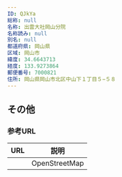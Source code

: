 ```yaml
---
ID: QJkYa
総称: null
名称: 出雲大社岡山分院
名称読み: null
別名: null
都道府県: 岡山県
区域: 岡山市
緯度: 34.6643713
経度: 133.9273864
郵便番号: 7000821
住所: 岡山県岡山市北区中山下１丁目５−５８
---
```


## その他

### 参考URL

| URL | 説明          |
| --- | ------------- |
|     | OpenStreetMap |
